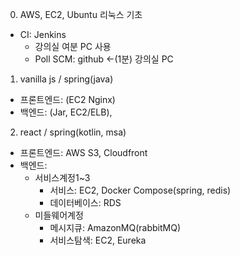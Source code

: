 0. AWS, EC2, Ubuntu 리눅스 기초

- CI: Jenkins
  - 강의실 여분 PC 사용
  - Poll SCM: github <-(1분) 강의실 PC

1. vanilla js / spring(java)

- 프론트엔드: (EC2 Nginx)
- 백엔드: (Jar, EC2/ELB),

2. react / spring(kotlin, msa)

- 프론트엔드: AWS S3, Cloudfront
- 백엔드:
  - 서비스계정1~3
    - 서비스: EC2, Docker Compose(spring, redis)
    - 데이터베이스: RDS
  - 미들웨어계정
    - 메시지큐: AmazonMQ(rabbitMQ)
    - 서비스탐색: EC2, Eureka
